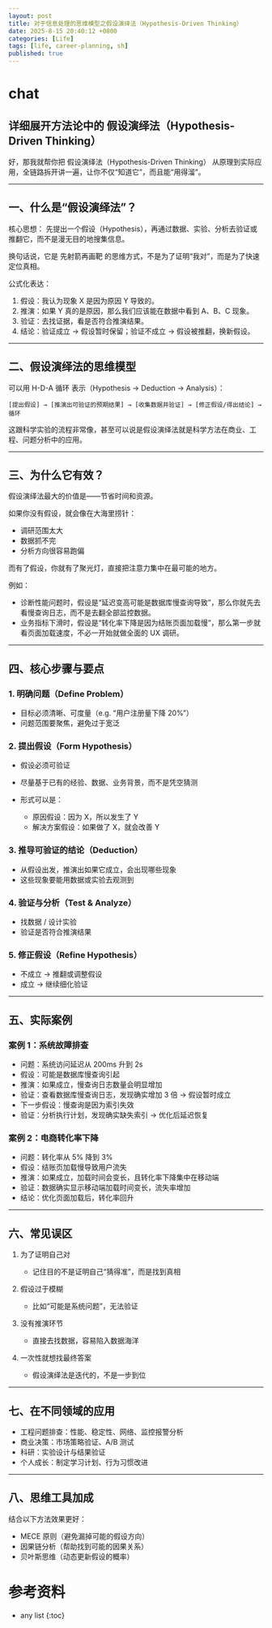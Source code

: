 ```yaml
---
layout: post
title: 对于信息处理的思维模型之假设演绎法（Hypothesis-Driven Thinking）
date: 2025-8-15 20:40:12 +0800
categories: [Life]
tags: [life, career-planning, sh]
published: true
---
```




# chat

## 详细展开方法论中的 假设演绎法（Hypothesis-Driven Thinking）

好，那我就帮你把 假设演绎法（Hypothesis-Driven Thinking） 从原理到实际应用，全链路拆开讲一遍，让你不仅“知道它”，而且能“用得溜”。

---

## 一、什么是“假设演绎法”？

核心思想：
先提出一个假设（Hypothesis），再通过数据、实验、分析去验证或推翻它，而不是漫无目的地搜集信息。

换句话说，它是 先射箭再画靶 的思维方式，不是为了证明“我对”，而是为了快速定位真相。

公式化表达：

1. 假设：我认为现象 X 是因为原因 Y 导致的。
2. 推演：如果 Y 真的是原因，那么我们应该能在数据中看到 A、B、C 现象。
3. 验证：去找证据，看是否符合推演结果。
4. 结论：验证成立 → 假设暂时保留；验证不成立 → 假设被推翻，换新假设。

---

## 二、假设演绎法的思维模型

可以用 H-D-A 循环 表示（Hypothesis → Deduction → Analysis）：

```
[提出假设] → [推演出可验证的预期结果] → [收集数据并验证] → [修正假设/得出结论] → 循环
```

这跟科学实验的流程非常像，甚至可以说是假设演绎法就是科学方法在商业、工程、问题分析中的应用。

---

## 三、为什么它有效？

假设演绎法最大的价值是——节省时间和资源。

如果你没有假设，就会像在大海里捞针：

* 调研范围太大
* 数据抓不完
* 分析方向很容易跑偏

而有了假设，你就有了聚光灯，直接把注意力集中在最可能的地方。

例如：

* 诊断性能问题时，假设是“延迟变高可能是数据库慢查询导致”，那么你就先去看慢查询日志，而不是去翻全部监控数据。
* 业务指标下滑时，假设是“转化率下降是因为结账页面加载慢”，那么第一步就看页面加载速度，不必一开始就做全面的 UX 调研。

---

## 四、核心步骤与要点

### 1. 明确问题（Define Problem）

* 目标必须清晰、可度量（e.g. “用户注册量下降 20%”）
* 问题范围要聚焦，避免过于宽泛

### 2. 提出假设（Form Hypothesis）

* 假设必须可验证
* 尽量基于已有的经验、数据、业务背景，而不是凭空猜测
* 形式可以是：

  * 原因假设：因为 X，所以发生了 Y
  * 解决方案假设：如果做了 X，就会改善 Y

### 3. 推导可验证的结论（Deduction）

* 从假设出发，推演出如果它成立，会出现哪些现象
* 这些现象要能用数据或实验去观测到

### 4. 验证与分析（Test & Analyze）

* 找数据 / 设计实验
* 验证是否符合推演结果

### 5. 修正假设（Refine Hypothesis）

* 不成立 → 推翻或调整假设
* 成立 → 继续细化验证

---

## 五、实际案例

### 案例 1：系统故障排查

* 问题：系统访问延迟从 200ms 升到 2s
* 假设：可能是数据库慢查询引起
* 推演：如果成立，慢查询日志数量会明显增加
* 验证：查看数据库慢查询日志，发现确实增加 3 倍
  → 假设暂时成立
* 下一步假设：慢查询是因为索引失效
* 验证：分析执行计划，发现确实缺失索引 → 优化后延迟恢复

### 案例 2：电商转化率下降

* 问题：转化率从 5% 降到 3%
* 假设：结账页加载慢导致用户流失
* 推演：如果成立，加载时间会变长，且转化率下降集中在移动端
* 验证：数据确实显示移动端加载时间变长，流失率增加
* 结论：优化页面加载后，转化率回升

---

## 六、常见误区

1. 为了证明自己对

   * 记住目的不是证明自己“猜得准”，而是找到真相
2. 假设过于模糊

   * 比如“可能是系统问题”，无法验证
3. 没有推演环节

   * 直接去找数据，容易陷入数据海洋
4. 一次性就想找最终答案

   * 假设演绎法是迭代的，不是一步到位

---

## 七、在不同领域的应用

* 工程问题排查：性能、稳定性、网络、监控报警分析
* 商业决策：市场策略验证、A/B 测试
* 科研：实验设计与结果验证
* 个人成长：制定学习计划、行为习惯改进

---

## 八、思维工具加成

结合以下方法效果更好：

* MECE 原则（避免漏掉可能的假设方向）
* 因果链分析（帮助找到可能的因果关系）
* 贝叶斯思维（动态更新假设的概率）


# 参考资料

* any list
{:toc}